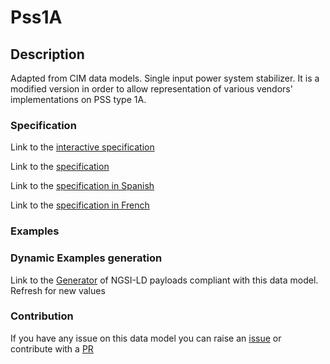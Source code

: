# Pss1A

## Description 

Adapted from CIM data models. Single input power system stabilizer. It is a modified version in order to allow representation of various vendors' implementations on PSS type 1A.
### Specification

Link to the [interactive specification](https://swagger.lab.fiware.org/?url=https://smart-data-models.github.io/dataModel.EnergyCIM/Pss1A/swagger.yaml)

Link to the [specification](https://smart-data-models.github.io/dataModel.EnergyCIM/Pss1A/doc/spec.md)

Link to the [specification in Spanish](https://smart-data-models.github.io/dataModel.EnergyCIM/Pss1A/doc/spec_ES.md)

Link to the [specification in French](https://smart-data-models.github.io/dataModel.EnergyCIM/Pss1A/doc/spec_FR.md)
### Examples
### Dynamic Examples generation

Link to the [Generator](https://smartdatamodels.org/extra/ngsi-ld_generator_v0.91.php?schemaUrl=https://raw.githubusercontent.com/smart-data-models/dataModel.EnergyCIM/master/Pss1A/schema.json&email=info@smartdatamodels.org) of NGSI-LD payloads compliant with this data model. Refresh for new values
### Contribution

 If you have any issue on this data model you can raise an [issue](https://github.com/smart-data-models/dataModel.EnergyCIM/issues)  or contribute with a [PR](https://github.com/smart-data-models/dataModel.EnergyCIM/pulls)